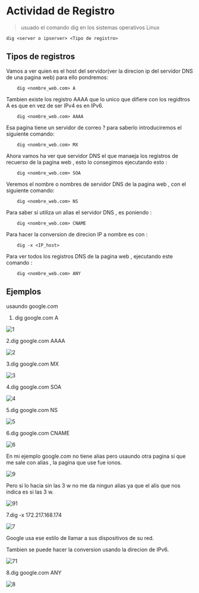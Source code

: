 # Actividad de Registro

>usuado el comando dig en los sistemas operativos Linux

    dig <server o ipserver> <Tipo de registro>
    
## Tipos de registros 
 
Vamos a ver quien es el host del servidor(ver la direcion ip del servidor DNS de una pagina web) para ello pondremos:

        dig <nombre_web.com> A

Tambien existe los registro AAAA que lo unico que difiere con los regidtros A es que en vez de ser IPv4 es en IPv6.

        dig <nombre_web.com> AAAA

Esa pagina tiene un servidor de correo ? para saberlo introduciremos el siguiente comando:

        dig <nombre_web.com> MX

Ahora vamos ha ver que servidor DNS el que manaeja los registros de recuerso de la pagina web , esto lo consegimos ejecutando esto :

        dig <nombre_web.com> SOA
        
Veremos el nombre o nombres de servidor DNS de la pagina web , con el siguiente comando: 

        dig <nombre_web.com> NS

Para saber si utiliza un alias el servidor DNS , es poniendo :

        dig <nombre_web.com> CNAME

Para hacer la conversion de direcion IP a nombre es con :

        dig -x <IP_host> 

Para ver todos los registros DNS de la pagina web , ejecutando este comando : 

        dig <nombre_web.com> ANY
        
## Ejemplos

usaundo google.com

1. dig google.com A

![1](./imagenes/1.PNG)

2.dig google.com AAAA

![2](./imagenes/2.PNG)

3.dig google.com MX

![3](./imagenes/3.PNG)

4.dig google.com SOA

![4](./imagenes/4.PNG)

5.dig google.com NS

![5](./imagenes/5.PNG)

 6.dig google.com CNAME
 
 ![6](./imagenes/6.PNG)
 
 En mi ejemplo google.com no tiene alias pero usaundo otra pagina si que me sale con alias , la pagina que use fue ionos. 
 
  ![9](./imagenes/9.PNG)
 
Pero si lo hacia sin las 3 w no me da ningun alias ya que el alis que nos indica es si las 3 w.

 ![91](./imagenes/9_1.PNG)
 
7.dig -x 172.217.168.174

![7](./imagenes/7.PNG)

Google usa ese estilo de llamar a sus dispositivos de su red.

Tambien se puede hacer la conversion usando la direcion de IPv6.

![71](./imagenes/7_1.PNG)

8.dig google.com ANY

![8](./imagenes/8.PNG)

